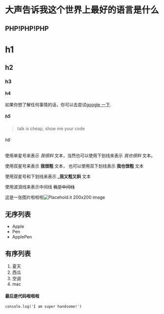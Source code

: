 
大声告诉我这个世界上最好的语言是什么
=================
  
PHP!PHP!PHP
---------------------------------------
  
# h1
## h2
### h3
#### h4
  
如果你想了解任何事情的话，你可以去尝试[google 一下](https://google.com).
  
##### h5
  
> talk is cheap, show me your code
  
###### h6
  
使用单星号来表示 *我很斜* 文本，当然也可以使用下划线来表示 _我也很斜_ 文本。
  
使用双星号来表示 **我很粗** 文本， 也可以使用双下划线表示 __我也很粗__ 文本

使用双星号和下划线来表示 **_我又粗又斜** 文本

使用波浪线来表示中间线 ~~我是中间线~~
  
这是一张图片啦啦啦![Placehold.it 200x200 image](http://placehold.it/200x200)

  
## 无序列表
  
* Apple
* Pen
* ApplePen
  
## 有序列表
  
1. 夏天
2. 西瓜
3. 空调
4. mac
  
  
#### 最后是代码啦啦啦
  
```language-js
console.log('I am super handsome!')
```
